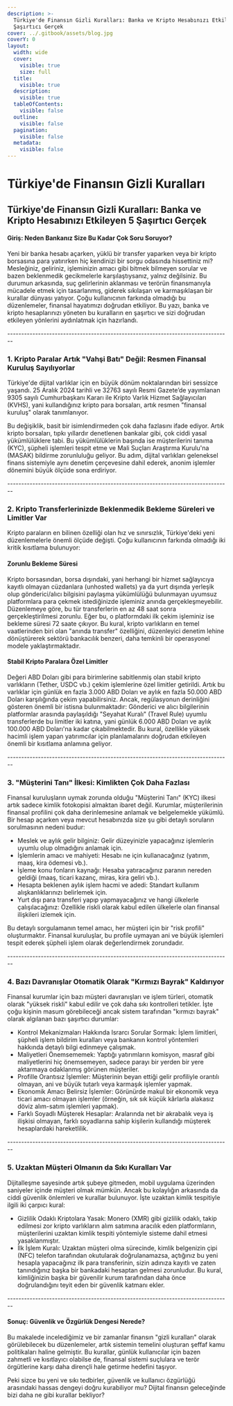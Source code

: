 ```yaml
---
description: >-
  Türkiye'de Finansın Gizli Kuralları: Banka ve Kripto Hesabınızı Etkileyen 5
  Şaşırtıcı Gerçek
cover: ../.gitbook/assets/blog.jpg
coverY: 0
layout:
  width: wide
  cover:
    visible: true
    size: full
  title:
    visible: true
  description:
    visible: true
  tableOfContents:
    visible: false
  outline:
    visible: false
  pagination:
    visible: false
  metadata:
    visible: false
---
```


# Türkiye'de Finansın Gizli Kuralları

## Türkiye'de Finansın Gizli Kuralları: Banka ve Kripto Hesabınızı Etkileyen 5 Şaşırtıcı Gerçek

#### Giriş: Neden Bankanız Size Bu Kadar Çok Soru Soruyor?

Yeni bir banka hesabı açarken, yüklü bir transfer yaparken veya bir kripto borsasına para yatırırken hiç kendinizi bir sorgu odasında hissettiniz mi? Mesleğiniz, geliriniz, işleminizin amacı gibi bitmek bilmeyen sorular ve bazen beklenmedik gecikmelerle karşılaştıysanız, yalnız değilsiniz. Bu durumun arkasında, suç gelirlerinin aklanması ve terörün finansmanıyla mücadele etmek için tasarlanmış, giderek sıkılaşan ve karmaşıklaşan bir kurallar dünyası yatıyor. Çoğu kullanıcının farkında olmadığı bu düzenlemeler, finansal hayatımızı doğrudan etkiliyor. Bu yazı, banka ve kripto hesaplarınızı yöneten bu kuralların en şaşırtıcı ve sizi doğrudan etkileyen yönlerini aydınlatmak için hazırlandı.

\--------------------------------------------------------------------------------

### 1. Kripto Paralar Artık "Vahşi Batı" Değil: Resmen Finansal Kuruluş Sayılıyorlar

Türkiye'de dijital varlıklar için en büyük dönüm noktalarından biri sessizce yaşandı. 25 Aralık 2024 tarihli ve 32763 sayılı Resmi Gazete’de yayımlanan 9305 sayılı Cumhurbaşkanı Kararı ile Kripto Varlık Hizmet Sağlayıcıları (KVHS), yani kullandığınız kripto para borsaları, artık resmen "finansal kuruluş" olarak tanımlanıyor.

Bu değişiklik, basit bir isimlendirmeden çok daha fazlasını ifade ediyor. Artık kripto borsaları, tıpkı yıllardır denetlenen bankalar gibi, çok ciddi yasal yükümlülüklere tabi. Bu yükümlülüklerin başında ise müşterilerini tanıma (KYC), şüpheli işlemleri tespit etme ve Mali Suçları Araştırma Kurulu'na (MASAK) bildirme zorunluluğu geliyor. Bu adım, dijital varlıkları geleneksel finans sistemiyle aynı denetim çerçevesine dahil ederek, anonim işlemler dönemini büyük ölçüde sona erdiriyor.

\--------------------------------------------------------------------------------

### 2. Kripto Transferlerinizde Beklenmedik Bekleme Süreleri ve Limitler Var

Kripto paraların en bilinen özelliği olan hız ve sınırsızlık, Türkiye'deki yeni düzenlemelerle önemli ölçüde değişti. Çoğu kullanıcının farkında olmadığı iki kritik kısıtlama bulunuyor:

#### Zorunlu Bekleme Süresi

Kripto borsasından, borsa dışındaki, yani herhangi bir hizmet sağlayıcıya kayıtlı olmayan cüzdanlara (unhosted wallets) ya da yurt dışında yerleşik olup gönderici/alıcı bilgisini paylaşma yükümlülüğü bulunmayan uyumsuz platformlara para çekmek istediğinizde işleminiz anında gerçekleşmeyebilir. Düzenlemeye göre, bu tür transferlerin en az 48 saat sonra gerçekleştirilmesi zorunlu. Eğer bu, o platformdaki ilk çekim işleminiz ise bekleme süresi 72 saate çıkıyor. Bu kural, kripto varlıkların en temel vaatlerinden biri olan "anında transfer" özelliğini, düzenleyici denetim lehine dönüştürerek sektörü bankacılık benzeri, daha temkinli bir operasyonel modele yaklaştırmaktadır.

#### Stabil Kripto Paralara Özel Limitler

Değeri ABD Doları gibi para birimlerine sabitlenmiş olan stabil kripto varlıkların (Tether, USDC vb.) çekim işlemlerine özel limitler getirildi. Artık bu varlıklar için günlük en fazla 3.000 ABD Doları ve aylık en fazla 50.000 ABD Doları karşılığında çekim yapabilirsiniz. Ancak, regülasyonun derinliğini gösteren önemli bir istisna bulunmaktadır: Gönderici ve alıcı bilgilerinin platformlar arasında paylaşıldığı "Seyahat Kuralı" (Travel Rule) uyumlu transferlerde bu limitler iki katına, yani günlük 6.000 ABD Doları ve aylık 100.000 ABD Doları'na kadar çıkabilmektedir. Bu kural, özellikle yüksek hacimli işlem yapan yatırımcılar için planlamalarını doğrudan etkileyen önemli bir kısıtlama anlamına geliyor.

\--------------------------------------------------------------------------------

### 3. "Müşterini Tanı" İlkesi: Kimlikten Çok Daha Fazlası

Finansal kuruluşların uymak zorunda olduğu "Müşterini Tanı" (KYC) ilkesi artık sadece kimlik fotokopisi almaktan ibaret değil. Kurumlar, müşterilerinin finansal profilini çok daha derinlemesine anlamak ve belgelemekle yükümlü. Bir hesap açarken veya mevcut hesabınızda size şu gibi detaylı soruların sorulmasının nedeni budur:

* Meslek ve aylık gelir bilginiz: Gelir düzeyinizle yapacağınız işlemlerin uyumlu olup olmadığını anlamak için.
* İşlemlerin amacı ve mahiyeti: Hesabı ne için kullanacağınız (yatırım, maaş, kira ödemesi vb.).
* İşleme konu fonların kaynağı: Hesaba yatıracağınız paranın nereden geldiği (maaş, ticari kazanç, miras, kira geliri vb.).
* Hesapta beklenen aylık işlem hacmi ve adedi: Standart kullanım alışkanlıklarınızı belirlemek için.
* Yurt dışı para transferi yapıp yapmayacağınız ve hangi ülkelerle çalışılacağınız: Özellikle riskli olarak kabul edilen ülkelerle olan finansal ilişkileri izlemek için.

Bu detaylı sorgulamanın temel amacı, her müşteri için bir "risk profili" oluşturmaktır. Finansal kuruluşlar, bu profile uymayan ani ve büyük işlemleri tespit ederek şüpheli işlem olarak değerlendirmek zorundadır.

\--------------------------------------------------------------------------------

### 4. Bazı Davranışlar Otomatik Olarak "Kırmızı Bayrak" Kaldırıyor

Finansal kurumlar için bazı müşteri davranışları ve işlem türleri, otomatik olarak "yüksek riskli" kabul edilir ve çok daha sıkı kontrolleri tetikler. İşte çoğu kişinin masum görebileceği ancak sistem tarafından "kırmızı bayrak" olarak algılanan bazı şaşırtıcı durumlar:

* Kontrol Mekanizmaları Hakkında Israrcı Sorular Sormak: İşlem limitleri, şüpheli işlem bildirim kuralları veya bankanın kontrol yöntemleri hakkında detaylı bilgi edinmeye çalışmak.
* Maliyetleri Önemsememek: Yaptığı yatırımların komisyon, masraf gibi maliyetlerini hiç önemsemeyen, sadece parayı bir yerden bir yere aktarmaya odaklanmış görünen müşteriler.
* Profille Orantısız İşlemler: Müşterinin beyan ettiği gelir profiliyle orantılı olmayan, ani ve büyük tutarlı veya karmaşık işlemler yapmak.
* Ekonomik Amacı Belirsiz İşlemler: Görünürde makul bir ekonomik veya ticari amacı olmayan işlemler (örneğin, sık sık küçük kârlarla alakasız döviz alım-satım işlemleri yapmak).
* Farklı Soyadlı Müşterek Hesaplar: Aralarında net bir akrabalık veya iş ilişkisi olmayan, farklı soyadlarına sahip kişilerin kullandığı müşterek hesaplardaki hareketlilik.

\--------------------------------------------------------------------------------

### 5. Uzaktan Müşteri Olmanın da Sıkı Kuralları Var

Dijitalleşme sayesinde artık şubeye gitmeden, mobil uygulama üzerinden saniyeler içinde müşteri olmak mümkün. Ancak bu kolaylığın arkasında da ciddi güvenlik önlemleri ve kurallar bulunuyor. İşte uzaktan kimlik tespitiyle ilgili iki çarpıcı kural:

* Gizlilik Odaklı Kriptolara Yasak: Monero (XMR) gibi gizlilik odaklı, takip edilmesi zor kripto varlıkların alım satımına aracılık eden platformların, müşterilerini uzaktan kimlik tespiti yöntemiyle sisteme dahil etmesi yasaklanmıştır.
* İlk İşlem Kuralı: Uzaktan müşteri olma sürecinde, kimlik belgenizin çipi (NFC) telefon tarafından okutularak doğrulanamazsa, açtığınız bu yeni hesapla yapacağınız ilk para transferinin, sizin adınıza kayıtlı ve zaten tanındığınız başka bir bankadaki hesaptan gelmesi zorunludur. Bu kural, kimliğinizin başka bir güvenilir kurum tarafından daha önce doğrulandığını teyit eden bir güvenlik katmanı ekler.

\--------------------------------------------------------------------------------

#### Sonuç: Güvenlik ve Özgürlük Dengesi Nerede?

Bu makalede incelediğimiz ve bir zamanlar finansın "gizli kuralları" olarak görülebilecek bu düzenlemeler, artık sistemin temelini oluşturan şeffaf kamu politikaları haline gelmiştir. Bu kurallar, günlük kullanıcılar için bazen zahmetli ve kısıtlayıcı olabilse de, finansal sistemi suçlulara ve terör örgütlerine karşı daha dirençli hale getirme hedefini taşıyor.

Peki sizce bu yeni ve sıkı tedbirler, güvenlik ve kullanıcı özgürlüğü arasındaki hassas dengeyi doğru kurabiliyor mu? Dijital finansın geleceğinde bizi daha ne gibi kurallar bekliyor?
